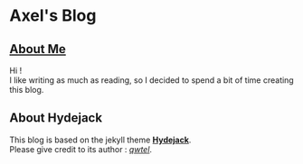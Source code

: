# Axel's Blog

## [About Me]

Hi !<br>
I like writing as much as reading, so I decided to spend a bit of time creating this blog.<br>

## About Hydejack

This blog is based on the jekyll theme **[Hydejack]**.<br>
Please give credit to its author : *[qwtel]*.

[About Me]: https://blog.smooth-sailing.net/about/
[Hydejack]: https://hydejack.com/
[qwtel]: https://github.com/qwtel
